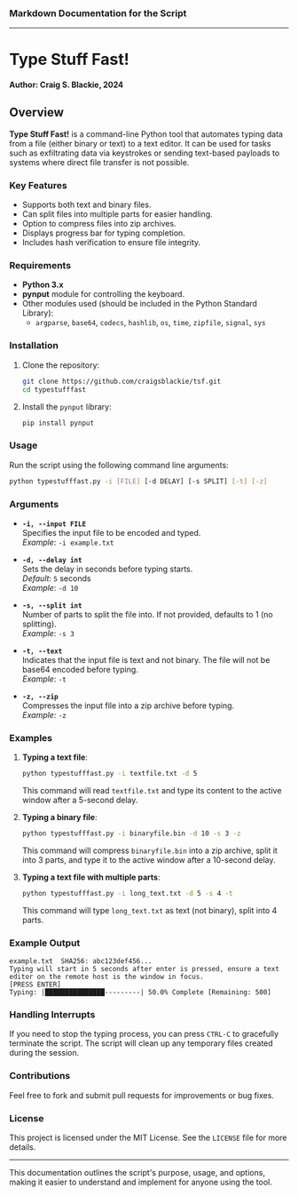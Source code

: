 ### Markdown Documentation for the Script

---

# Type Stuff Fast!
#### Author: Craig S. Blackie, 2024

## Overview

**Type Stuff Fast!** is a command-line Python tool that automates typing data from a file (either binary or text) to a text editor. It can be used for tasks such as exfiltrating data via keystrokes or sending text-based payloads to systems where direct file transfer is not possible.

### Key Features

- Supports both text and binary files.
- Can split files into multiple parts for easier handling.
- Option to compress files into zip archives.
- Displays progress bar for typing completion.
- Includes hash verification to ensure file integrity.

### Requirements

- **Python 3.x**
- **pynput** module for controlling the keyboard.
- Other modules used (should be included in the Python Standard Library):
  - `argparse`, `base64`, `codecs`, `hashlib`, `os`, `time`, `zipfile`, `signal`, `sys`

### Installation

1. Clone the repository:
   ```bash
   git clone https://github.com/craigsblackie/tsf.git
   cd typestufffast
   ```
2. Install the `pynput` library:
   ```bash
   pip install pynput
   ```

### Usage

Run the script using the following command line arguments:

```bash
python typestufffast.py -i [FILE] [-d DELAY] [-s SPLIT] [-t] [-z]
```

### Arguments

- **`-i, --input FILE`**  
  Specifies the input file to be encoded and typed.  
  *Example*: `-i example.txt`

- **`-d, --delay int`**  
  Sets the delay in seconds before typing starts.  
  *Default*: `5` seconds  
  *Example*: `-d 10`

- **`-s, --split int`**  
  Number of parts to split the file into. If not provided, defaults to 1 (no splitting).  
  *Example*: `-s 3`

- **`-t, --text`**  
  Indicates that the input file is text and not binary. The file will not be base64 encoded before typing.  
  *Example*: `-t`

- **`-z, --zip`**  
  Compresses the input file into a zip archive before typing.  
  *Example*: `-z`

### Examples

1. **Typing a text file**:
   ```bash
   python typestufffast.py -i textfile.txt -d 5
   ```
   This command will read `textfile.txt` and type its content to the active window after a 5-second delay.

2. **Typing a binary file**:
   ```bash
   python typestufffast.py -i binaryfile.bin -d 10 -s 3 -z
   ```
   This command will compress `binaryfile.bin` into a zip archive, split it into 3 parts, and type it to the active window after a 10-second delay.

3. **Typing a text file with multiple parts**:
   ```bash
   python typestufffast.py -i long_text.txt -d 5 -s 4 -t
   ```
   This command will type `long_text.txt` as text (not binary), split into 4 parts.

### Example Output

```
example.txt  SHA256: abc123def456...
Typing will start in 5 seconds after enter is pressed, ensure a text editor on the remote host is the window in focus.
[PRESS ENTER]
Typing: |███████████████---------| 50.0% Complete [Remaining: 500]
```

### Handling Interrupts

If you need to stop the typing process, you can press `CTRL-C` to gracefully terminate the script. The script will clean up any temporary files created during the session.

### Contributions

Feel free to fork and submit pull requests for improvements or bug fixes.

### License

This project is licensed under the MIT License. See the `LICENSE` file for more details.

--- 

This documentation outlines the script's purpose, usage, and options, making it easier to understand and implement for anyone using the tool.

